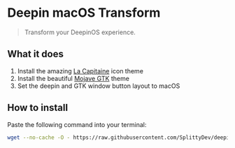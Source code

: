 # Deepin macOS Transform
> Transform your DeepinOS experience.

## What it does
1. Install the amazing [La Capitaine] icon theme
2. Install the beautiful [Mojave GTK] theme
3. Set the deepin and GTK window button layout to macOS

## How to install

Paste the following command into your terminal:

```bash
wget --no-cache -O - https://raw.githubusercontent.com/SplittyDev/deepin-macos-transform/master/install.sh | bash
```


[La Capitaine]: https://github.com/keeferrourke/la-capitaine-icon-theme
[Mojave GTK]: https://github.com/vinceliuice/Mojave-gtk-theme

